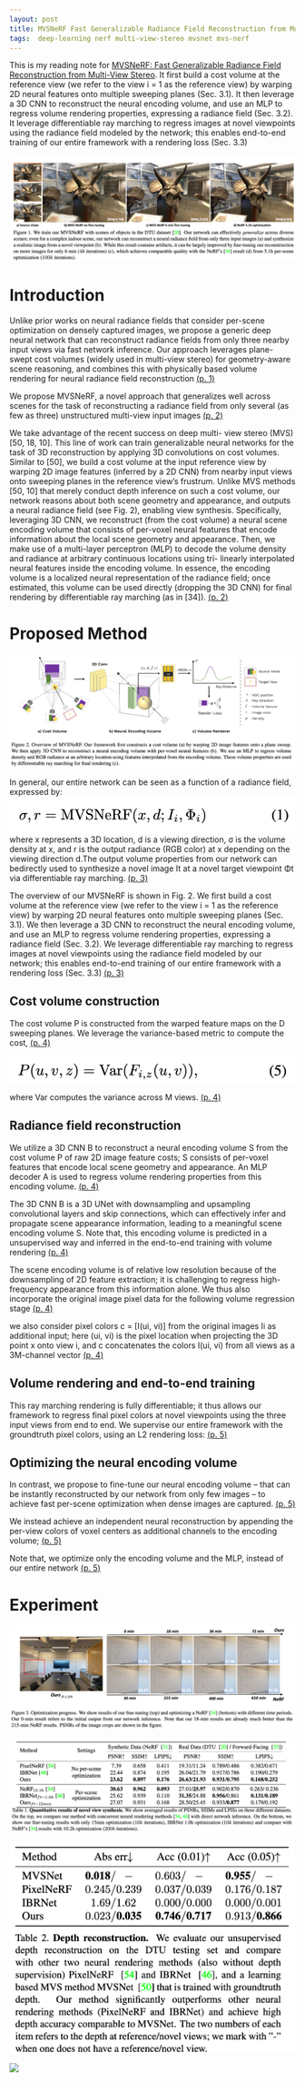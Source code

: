 ```yaml
---
layout: post
title: MVSNeRF Fast Generalizable Radiance Field Reconstruction from Multi-View Stereo
tags:  deep-learning nerf multi-view-stereo mvsnet mvs-nerf
---
```


This is my reading note for [MVSNeRF: Fast Generalizable Radiance Field Reconstruction from Multi-View Stereo](https://arxiv.org/abs/2103.15595). It first build a cost volume at the reference view (we refer to the view i = 1 as the reference view) by warping 2D neural features onto multiple sweeping planes (Sec. 3.1). It then leverage a 3D CNN to reconstruct the neural encoding volume, and use an MLP to regress volume rendering properties, expressing a radiance field (Sec. 3.2).   It leverage differentiable ray marching to regress images at novel viewpoints using the radiance field modeled by the network; this enables end-to-end training of our entire framework with a rendering loss (Sec. 3.3)

![](https://raw.githubusercontent.com/zhangtemplar/zhangtemplar.github.io/master/uPic/chenMVSNeRFFastGeneralizable2021-1-x43-y357.png) 

# Introduction
Unlike prior works on neural radiance fields that consider per-scene optimization on densely captured images, we propose a generic deep neural network that can reconstruct radiance fields from only three nearby input views via fast network inference. Our approach leverages plane-swept cost volumes (widely used in multi-view stereo) for geometry-aware scene reasoning, and combines this with physically based volume rendering for neural radiance field reconstruction [(p. 1)](zotero://open-pdf/library/items/3K5FNKFP?page=1&annotation=72KZZF2M)

We propose MVSNeRF, a novel approach that generalizes well across scenes for the task of reconstructing a radiance field from only several (as few as three) unstructured multi-view input images [(p. 2)](zotero://open-pdf/library/items/3K5FNKFP?page=2&annotation=2DDGHBNZ)

We take advantage of the recent success on deep multi- view stereo (MVS) [50, 18, 10]. This line of work can train generalizable neural networks for the task of 3D reconstruction by applying 3D convolutions on cost volumes. Similar to [50], we build a cost volume at the input reference view by warping 2D image features (inferred by a 2D CNN) from nearby input views onto sweeping planes in the reference view’s frustrum. Unlike MVS methods [50, 10] that merely conduct depth inference on such a cost volume, our network reasons about both scene geometry and appearance, and outputs a neural radiance field (see Fig. 2), enabling view synthesis. Specifically, leveraging 3D CNN, we reconstruct (from the cost volume) a neural scene encoding volume that consists of per-voxel neural features that encode information about the local scene geometry and appearance. Then, we make use of a multi-layer perceptron (MLP) to decode the volume density and radiance at arbitrary continuous locations using tri- linearly interpolated neural features inside the encoding volume. In essence, the encoding volume is a localized neural representation of the radiance field; once estimated, this volume can be used directly (dropping the 3D CNN) for final rendering by differentiable ray marching (as in [34]). [(p. 2)](zotero://open-pdf/library/items/3K5FNKFP?page=2&annotation=IPSEPXRL)

# Proposed Method
![](https://raw.githubusercontent.com/zhangtemplar/zhangtemplar.github.io/master/uPic/chenMVSNeRFFastGeneralizable2021-3-x47-y522.png) 

In general, our entire network can be seen as a function of a radiance field, expressed by:
![](https://raw.githubusercontent.com/zhangtemplar/zhangtemplar.github.io/master/uPic/chenMVSNeRFFastGeneralizable2021-3-x358-y393.png) 
where x represents a 3D location, d is a viewing direction, σ is the volume density at x, and r is the output radiance (RGB color) at x depending on the viewing direction d.The output volume properties from our network can bedirectly used to synthesize a novel image It at a novel target viewpoint Φt via differentiable ray marching. [(p. 3)](zotero://open-pdf/library/items/3K5FNKFP?page=3&annotation=D39KUE5P)

The overview of our MVSNeRF is shown in Fig. 2. We first build a cost volume at the reference view (we refer to the view i = 1 as the reference view) by warping 2D neural features onto multiple sweeping planes (Sec. 3.1). We then leverage a 3D CNN to reconstruct the neural encoding volume, and use an MLP to regress volume rendering properties, expressing a radiance field (Sec. 3.2). 
We leverage differentiable ray marching to regress images at novel viewpoints using the radiance field modeled by our network; this enables end-to-end training of our entire framework with a rendering loss (Sec. 3.3) [(p. 3)](zotero://open-pdf/library/items/3K5FNKFP?page=3&annotation=HBKGFQSZ)

## Cost volume construction
The cost volume P is constructed from the warped feature maps on the D sweeping planes. We leverage the variance-based metric to compute the cost, [(p. 4)](zotero://open-pdf/library/items/3K5FNKFP?page=4&annotation=XVB3AUA4)

![](https://raw.githubusercontent.com/zhangtemplar/zhangtemplar.github.io/master/uPic/chenMVSNeRFFastGeneralizable2021-4-x103-y183.png) 

where Var computes the variance across M views. [(p. 4)](zotero://open-pdf/library/items/3K5FNKFP?page=4&annotation=PQ4MUCYL)

## Radiance field reconstruction
We utilize a 3D CNN B to reconstruct a neural encoding volume S from the cost volume P of raw 2D image feature costs; S consists of per-voxel features that encode local scene geometry and appearance. An MLP decoder A is used to regress volume rendering properties from this encoding volume. [(p. 4)](zotero://open-pdf/library/items/3K5FNKFP?page=4&annotation=78K45GE9)

The 3D CNN B is a 3D UNet with downsampling and upsampling convolutional layers and skip connections, which can effectively infer and propagate scene appearance information, leading to a meaningful scene encoding volume S. Note that, this encoding volume is predicted in a unsupervised way and inferred in the end-to-end training with volume rendering [(p. 4)](zotero://open-pdf/library/items/3K5FNKFP?page=4&annotation=DVNNSNLI)

The scene encoding volume is of relative low resolution because of the downsampling of 2D feature extraction; it is challenging to regress high-frequency appearance from this information alone. We thus also incorporate the original image pixel data for the following volume regression stage [(p. 4)](zotero://open-pdf/library/items/3K5FNKFP?page=4&annotation=WJNXECEQ)

we also consider pixel colors c = [I(ui, vi)] from the original images Ii as additional input; here (ui, vi) is the pixel location when projecting the 3D point x onto view i, and c concatenates the colors I(ui, vi) from all views as a 3M-channel vector [(p. 4)](zotero://open-pdf/library/items/3K5FNKFP?page=4&annotation=W2Q5MF32)

## Volume rendering and end-to-end training
This ray marching rendering is fully differentiable; it thus allows our framework to regress final pixel colors at novel viewpoints using the three input views from end to end. We supervise our entire framework with the groundtruth pixel colors, using an L2 rendering loss: [(p. 5)](zotero://open-pdf/library/items/3K5FNKFP?page=5&annotation=BV5B7IHU)

## Optimizing the neural encoding volume
In contrast, we propose to fine-tune our neural encoding volume – that can be instantly reconstructed by our network from only few images – to achieve fast per-scene optimization when dense images are captured. [(p. 5)](zotero://open-pdf/library/items/3K5FNKFP?page=5&annotation=AQQCM2ML)

We instead achieve an independent neural reconstruction by appending the per-view colors of voxel centers as additional channels to the encoding volume; [(p. 5)](zotero://open-pdf/library/items/3K5FNKFP?page=5&annotation=V5I2BZPD)

Note that, we optimize only the encoding volume and the MLP, instead of our entire network [(p. 5)](zotero://open-pdf/library/items/3K5FNKFP?page=5&annotation=H7AE2SLT)

# Experiment
![](https://raw.githubusercontent.com/zhangtemplar/zhangtemplar.github.io/master/uPic/chenMVSNeRFFastGeneralizable2021-6-x47-y542.png) 

![](https://raw.githubusercontent.com/zhangtemplar/zhangtemplar.github.io/master/uPic/chenMVSNeRFFastGeneralizable2021-7-x46-y561.png) 

![](https://raw.githubusercontent.com/zhangtemplar/zhangtemplar.github.io/master/uPic/chenMVSNeRFFastGeneralizable2021-7-x45-y358.png) 

![](https://raw.githubusercontent.com/zhangtemplar/zhangtemplar.github.io/master/uPic/chenMVSNeRFFastGeneralizable2021-8-x40-y287.png) 
